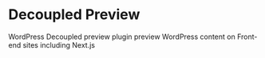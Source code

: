 # Decoupled Preview

WordPress Decoupled preview plugin preview WordPress content on Front-end sites including Next.js
